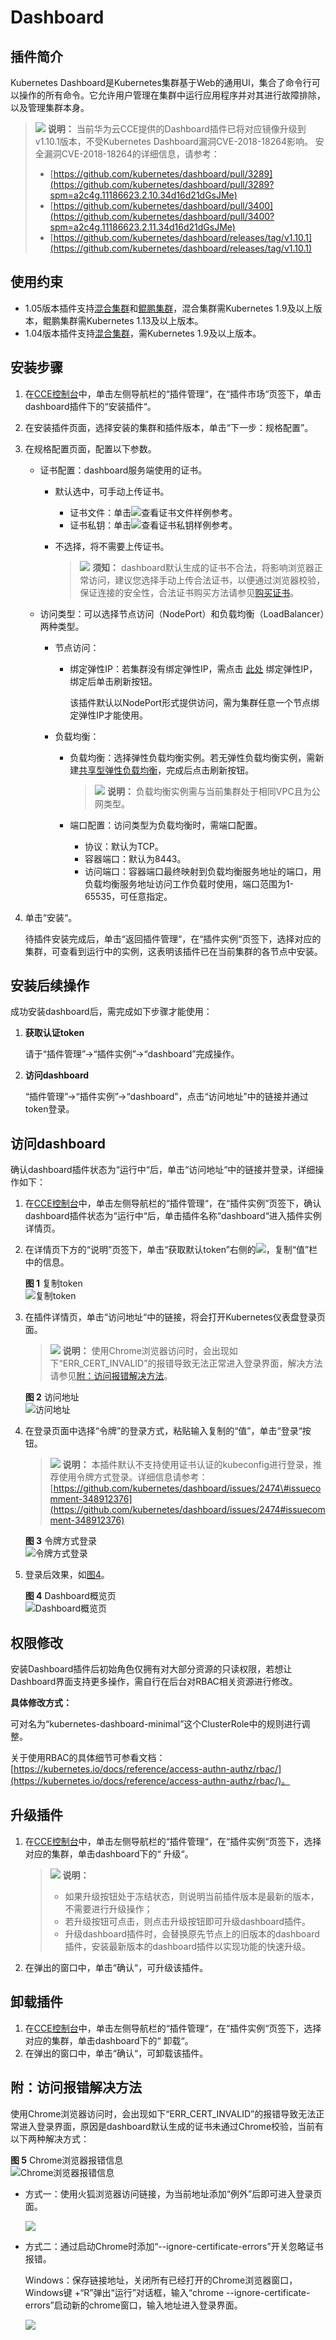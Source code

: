 # Dashboard<a name="cce_01_0128"></a>

## 插件简介<a name="section1418513434428"></a>

Kubernetes Dashboard是Kubernetes集群基于Web的通用UI，集合了命令行可以操作的所有命令。它允许用户管理在集群中运行应用程序并对其进行故障排除，以及管理集群本身。

>![](public_sys-resources/icon-note.gif) **说明：** 
>当前华为云CCE提供的Dashboard插件已将对应镜像升级到v1.10.1版本，不受Kubernetes Dashboard漏洞CVE-2018-18264影响。
>安全漏洞CVE-2018-18264的详细信息，请参考：
>-   [https://github.com/kubernetes/dashboard/pull/3289](https://github.com/kubernetes/dashboard/pull/3289?spm=a2c4g.11186623.2.10.34d16d21dGsJMe)
>-   [https://github.com/kubernetes/dashboard/pull/3400](https://github.com/kubernetes/dashboard/pull/3400?spm=a2c4g.11186623.2.11.34d16d21dGsJMe)
>-   [https://github.com/kubernetes/dashboard/releases/tag/v1.10.1](https://github.com/kubernetes/dashboard/releases/tag/v1.10.1)

## 使用约束<a name="section11172124718374"></a>

-   1.05版本插件支持[混合集群](购买混合集群.md)和[鲲鹏集群](购买鲲鹏集群.md)，混合集群需Kubernetes 1.9及以上版本，鲲鹏集群需Kubernetes 1.13及以上版本。
-   1.04版本插件支持[混合集群](购买混合集群.md)，需Kubernetes 1.9及以上版本。

## 安装步骤<a name="section46701613154319"></a>

1.  在[CCE控制台](https://console.huaweicloud.com/cce2.0/?utm_source=helpcenter)中，单击左侧导航栏的“插件管理“，在“插件市场“页签下，单击dashboard插件下的“安装插件“。
2.  在安装插件页面，选择安装的集群和插件版本，单击“下一步：规格配置”。
3.  在规格配置页面，配置以下参数。
    -   证书配置：dashboard服务端使用的证书。
        -   默认选中，可手动上传证书。
            -   证书文件：单击![](figures/zh-cn_image_0178555448.png)查看证书文件样例参考。
            -   证书私钥：单击![](figures/zh-cn_image_0178555449.png)查看证书私钥样例参考。

        -   不选择，将不需要上传证书。

            >![](public_sys-resources/icon-notice.gif) **须知：** 
            >dashboard默认生成的证书不合法，将影响浏览器正常访问，建议您选择手动上传合法证书，以便通过浏览器校验，保证连接的安全性，合法证书购买方法请参见[购买证书](https://support.huaweicloud.com/qs-scm/scm_07_0002.html)。


    -   访问类型：可以选择节点访问（NodePort）和负载均衡（LoadBalancer）两种类型。
        -   节点访问：
            -   绑定弹性IP：若集群没有绑定弹性IP，需点击  [此处](https://console.huaweicloud.com/vpc/#/vpc/vpcmanager/eips)  绑定弹性IP，绑定后单击刷新按钮。

                该插件默认以NodePort形式提供访问，需为集群任意一个节点绑定弹性IP才能使用。

        -   负载均衡：
            -   负载均衡：选择弹性负载均衡实例。若无弹性负载均衡实例，需新建[共享型弹性负载均衡](https://console.huaweicloud.com/vpc/#/ulb/createUlb)，完成后点击刷新按钮。

                >![](public_sys-resources/icon-note.gif) **说明：** 
                >负载均衡实例需与当前集群处于相同VPC且为公网类型。

            -   端口配置：访问类型为负载均衡时，需端口配置。
                -   协议：默认为TCP。
                -   容器端口：默认为8443。
                -   访问端口：容器端口最终映射到负载均衡服务地址的端口，用负载均衡服务地址访问工作负载时使用，端口范围为1-65535，可任意指定。



4.  单击“安装“。

    待插件安装完成后，单击“返回插件管理“，在“插件实例“页签下，选择对应的集群，可查看到运行中的实例，这表明该插件已在当前集群的各节点中安装。


## 安装后续操作<a name="section174811341488"></a>

成功安装dashboard后，需完成如下步骤才能使用：

1.  **获取认证token**

    请于“插件管理”-\>“插件实例”-\>“dashboard”完成操作。

2.  **访问dashboard**

    “插件管理”-\>“插件实例”-\>“dashboard”，点击“访问地址”中的链接并通过token登录。


## 访问dashboard<a name="section15288141117362"></a>

确认dashboard插件状态为“运行中“后，单击“访问地址“中的链接并登录，详细操作如下：

1.  在[CCE控制台](https://console.huaweicloud.com/cce2.0/?utm_source=helpcenter)中，单击左侧导航栏的“插件管理“，在“插件实例”页签下，确认dashboard插件状态为“运行中“后，单击插件名称“dashboard“进入插件实例详情页。
2.  在详情页下方的“说明”页签下，单击“获取默认token”右侧的![](figures/zh-cn_image_0219106095.png)，复制“值”栏中的信息。

    **图 1**  复制token<a name="fig118242010184815"></a>  
    ![](figures/复制token.png "复制token")

3.  在插件详情页，单击“访问地址“中的链接，将会打开Kubernetes仪表盘登录页面。

    >![](public_sys-resources/icon-note.gif) **说明：** 
    >使用Chrome浏览器访问时，会出现如下“ERR\_CERT\_INVALID”的报错导致无法正常进入登录界面，解决方法请参见[附：访问报错解决方法](#section913875232612)。

    **图 2**  访问地址<a name="fig1953829125211"></a>  
    ![](figures/访问地址.png "访问地址")

4.  在登录页面中选择“令牌”的登录方式，粘贴输入复制的“值”，单击“登录“按钮。

    >![](public_sys-resources/icon-note.gif) **说明：** 
    >本插件默认不支持使用证书认证的kubeconfig进行登录，推荐使用令牌方式登录。详细信息请参考：[https://github.com/kubernetes/dashboard/issues/2474\#issuecomment-348912376](https://github.com/kubernetes/dashboard/issues/2474#issuecomment-348912376)

    **图 3**  令牌方式登录<a name="fig2040714531230"></a>  
    ![](figures/令牌方式登录.png "令牌方式登录")

5.  登录后效果，如[图4](#fig12780143011555)。

    **图 4**  Dashboard概览页<a name="fig12780143011555"></a>  
    ![](figures/Dashboard概览页.png "Dashboard概览页")


## 权限修改<a name="section10659162018415"></a>

安装Dashboard插件后初始角色仅拥有对大部分资源的只读权限，若想让Dashboard界面支持更多操作，需自行在后台对RBAC相关资源进行修改。

**具体修改方式：**

可对名为“kubernetes-dashboard-minimal”这个ClusterRole中的规则进行调整。

关于使用RBAC的具体细节可参看文档：[https://kubernetes.io/docs/reference/access-authn-authz/rbac/](https://kubernetes.io/docs/reference/access-authn-authz/rbac/)。

## 升级插件<a name="section455343310401"></a>

1.  在[CCE控制台](https://console.huaweicloud.com/cce2.0/?utm_source=helpcenter)中，单击左侧导航栏的“插件管理“，在“插件实例“页签下，选择对应的集群，单击dashboard下的“ 升级“。

    >![](public_sys-resources/icon-note.gif) **说明：** 
    >-   如果升级按钮处于冻结状态，则说明当前插件版本是最新的版本，不需要进行升级操作；
    >-   若升级按钮可点击，则点击升级按钮即可升级dashboard插件。
    >-   升级dashboard插件时，会替换原先节点上的旧版本的dashboard插件，安装最新版本的dashboard插件以实现功能的快速升级。

2.  在弹出的窗口中，单击“确认“，可升级该插件。

## 卸载插件<a name="section20765191931911"></a>

1.  在[CCE控制台](https://console.huaweicloud.com/cce2.0/?utm_source=helpcenter)中，单击左侧导航栏的“插件管理“，在“插件实例“页签下，选择对应的集群，单击dashboard下的“ 卸载“。
2.  在弹出的窗口中，单击“确认“，可卸载该插件。

## 附：访问报错解决方法<a name="section913875232612"></a>

使用Chrome浏览器访问时，会出现如下“ERR\_CERT\_INVALID”的报错导致无法正常进入登录界面，原因是dashboard默认生成的证书未通过Chrome校验，当前有以下两种解决方式：

**图 5**  Chrome浏览器报错信息<a name="fig1873703218416"></a>  
![](figures/Chrome浏览器报错信息.png "Chrome浏览器报错信息")

-   方式一：使用火狐浏览器访问链接，为当前地址添加“例外”后即可进入登录页面。

    ![](figures/2.png)

-   方式二：通过启动Chrome时添加“--ignore-certificate-errors”开关忽略证书报错。

    Windows：保存链接地址，关闭所有已经打开的Chrome浏览器窗口，Windows键 +“R”弹出“运行”对话框，输入“chrome --ignore-certificate-errors”启动新的chrome窗口，输入地址进入登录界面。

    ![](figures/3.png)


